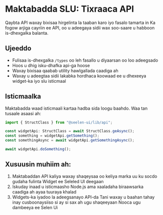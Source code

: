 # **Maktabadda SLU: Tixraaca API**

Qaybta API waxay bixisaa hirgelinta la taaban karo iyo fasalo tamarta in Ka
fogow arjiga cayriin ee API, oo u adeegaya sidii wax soo-saare u habboon
is-dhexgalka balanta.

## **Ujeeddo**

- Fulisaa is-dhexgalka `/types` oo leh fasallo u diyaarsan oo loo adeegsado
- Hoos u dhig isku-dhafka api-ga hoose
- Waxay bixisaa qaabab utility hawlgallada caadiga ah
- Waxay u adeegtaa sidii lakabka hordhaca koowaad ee u dhexeeya widget-ka iyo
  slu isticmaal

## **Isticmaalka**

Maktabadda waad isticmaali kartaa hadba sida loogu baahdo. Waa tan tusaale
asaasi ah:

```ts
import { StructClass } from "@seelen-ui/lib/api";

const widgetApi: StructClass = await StructClass.geAsync();
const something = widgetApi.getSomething();
const somethingAsync = await widgetApi.getSomethingAsync();

await widgetApi.doSomething();
```

## **Xusuusin muhiim ah:**

1. Maktabaddan API kaliya waxay shaqeysaa oo keliya marka uu ku socdo gudaha
   fulinta Widget ee Seleled UI deegaan
2. Iskuday inaad u isticmaasho Node.js ama xaaladaha biraawsarka caadiga ah ayaa
   tuuraya khalad
3. Widgets-ka iyadoo la adeegsanayo API-da Tani waxay u baahan tahay inay
   cusboonaysiiso si ay si sax ah ugu shaqeeyaan Nooca ugu dambeeya ee Selen Ui
